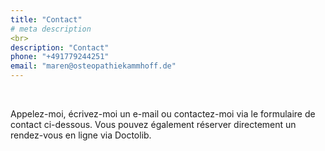```yaml
---
title: "Contact"
# meta description
<br>
description: "Contact"
phone: "+491779244251"
email: "maren@osteopathiekammhoff.de"
---
```


<br>

Appelez-moi, écrivez-moi un e-mail ou contactez-moi via le formulaire de contact ci-dessous. Vous pouvez également réserver directement un rendez-vous en ligne via Doctolib.
